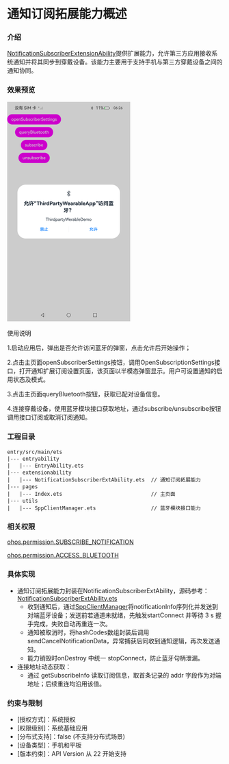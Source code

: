 # 通知订阅拓展能力概述

### 介绍

[NotificationSubscriberExtensionAbility](../reference/apis-ability-kit/js-apis-application-NotificationSubscriberExtensionAbility.md)提供扩展能力，允许第三方应用接收系统通知并将其同步到穿戴设备。该能力主要用于支持手机与第三方穿戴设备之间的通知协同。

### 效果预览	
 <img src="screenshots/Index.png" style="zoom: 50%;" />
 
使用说明

1.启动应用后，弹出是否允许访问蓝牙的弹窗，点击允许后开始操作；

2.点击主页面openSubscriberSettings按钮，调用OpenSubscriptionSettings接口，打开通知扩展订阅设置页面，该页面以半模态弹窗显示。用户可设置通知的启用状态及模式。

3.点击主页面queryBluetooth按钮，获取已配对设备信息。

4.连接穿戴设备，使用蓝牙模块接口获取地址，通过subscribe/unsubscribe按钮调用接口订阅或取消订阅通知。
 
### 工程目录

```
entry/src/main/ets
|--- entryability
|   |--- EntryAbility.ets
|--- extensionability
|   |--- NotificationSubscriberExtAbility.ets  // 通知订阅拓展能力
|--- pages
|   |--- Index.ets                             // 主页面
|--- utils
|   |--- SppClientManager.ets                  // 蓝牙模块接口能力
```

### 相关权限

[ohos.permission.SUBSCRIBE_NOTIFICATION](https://gitee.com/openharmony/docs/blob/master/zh-cn/application-dev/security/AccessToken/restricted-permissions.md#ohospermissionsubscribe_notification)

[ohos.permission.ACCESS_BLUETOOTH](https://gitee.com/openharmony/docs/blob/master/zh-cn/application-dev/security/AccessToken/permissions-for-all-user.md#ohospermissionaccess_bluetooth)

### 具体实现
- 通知订阅拓展能力封装在NotificationSubscriberExtAbility，源码参考：[NotificationSubscriberExtAbility.ets](entry/src/main/ets/extensionability/NotificationSubscriberExtAbility.ets)
    * 收到通知后，通过[SppClientManager](entry/src/main/ets/utils/SppClientManager.ets)将notificationInfo序列化并发送到对端蓝牙设备；发送前若通道未就绪，先触发startConnect 并等待 3 s 握手完成，失败自动再重连一次。
    * 通知被取消时，将hashCodes数组封装后调用sendCancelNotificationData，异常捕获后同收到通知逻辑，再次发送通知。
    * 能力销毁时onDestroy 中统一 stopConnect，防止蓝牙句柄泄漏。
- 连接地址动态获取：
    * 通过 getSubscribeInfo 读取订阅信息，取首条记录的 addr 字段作为对端地址；后续重连均沿用该值。

### 约束与限制
- [授权方式]：系统授权
- [权限级别]：系统基础应用
- [分布式支持]：false (不支持分布式场景)
- [设备类型]：手机和平板
- [版本约束]：API Version 从 22 开始支持


